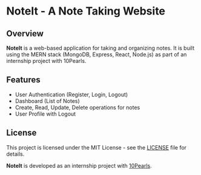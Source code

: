 # NoteIt - A Note Taking Website

## Overview
**NoteIt** is a web-based application for taking and organizing notes. It is built using the MERN stack (MongoDB, Express, React, Node.js) as part of an internship project with 10Pearls.

## Features
- User Authentication (Register, Login, Logout)
- Dashboard (List of Notes)
- Create, Read, Update, Delete operations for notes
- User Profile with Logout 

## License
This project is licensed under the MIT License - see the [LICENSE](LICENSE) file for details.

**NoteIt** is developed as an internship project with [10Pearls](https://10pearls.com/).
